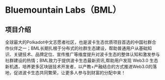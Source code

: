 # Bluemountain Labs（BML）

## 项目介绍

全球最大的Polkadot中文志愿者社区，也是波卡生态优质项目首选的中国社群合作伙伴之一；BML长期扎根于分布式的社群生态建设，帮助普通用户从基础知识、关键技术、品牌定位、宣传推广等维度提升对波卡生态的整体认知和激发参与社群建设的热情；BML致力于提供波卡生态最新资讯,帮助用户发现 Web3.0 生态新机遇，培养更多区块链技术开发者，以产教+产融结合的方式推进Web3.0的落地，促进波卡生态共同繁荣，让更多人参与到财富的分配中来！
